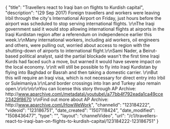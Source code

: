 {
    "title": "Travellers react to Iraqi ban on flights to Kurdish capital",
    "description": "(29 Sep 2017) Foreign travellers and workers were leaving Irbil through the city's International Airport on Friday, just hours before the airport was scheduled to stop serving international flights. \r\nThe Iraqi government said it would stop allowing international flights at airports in the Iraqi Kurdistan region after a referendum on independence earlier this week.\r\nMany international workers, including aid workers, oil engineers and others, were pulling out, worried about access to region with the shutting-down of airports to international flight.\r\nSami Nader, a Beirut-based political analyst, said the partial blockade wasn't the first time Iraqi Kurds had faced such a move, but warned it would have severe impact on the local economy. \r\nIt will still be possible to fly into Iraqi Kurdistan by flying into Baghdad or Basrah and then taking a domestic carrier. \r\nBut this will require an Iraqi visa, which is not necessary for direct entry into Irbil or Suleimaniya.\r\nLand border crossings into Iran and Turkey also remain open.\r\n\r\n\r\nYou can license this story through AP Archive: http:\/\/www.aparchive.com\/metadata\/youtube\/a77bb4f792eada1ca49cce23429f8670 \r\nFind out more about AP Archive: http:\/\/www.aparchive.com\/HowWeWork",
    "channelid": "123184222",
    "videoid": "123186751",
    "date_created": "1507118424",
    "date_modified": "1508436477",
    "type": "",
    "layout": "channelVideo",
    "url": "\/c1\/travellers-react-to-iraqi-ban-on-flights-to-kurdish-capital\/123184222-123186751"
}